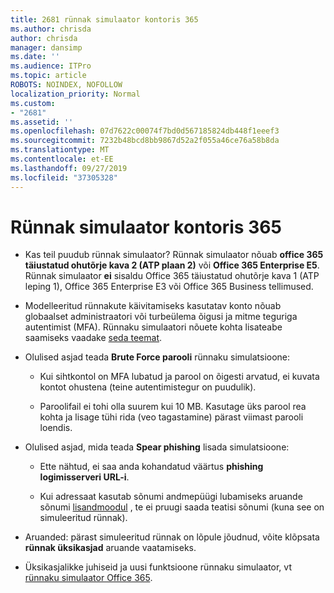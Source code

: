 ```yaml
---
title: 2681 rünnak simulaator kontoris 365
ms.author: chrisda
author: chrisda
manager: dansimp
ms.date: ''
ms.audience: ITPro
ms.topic: article
ROBOTS: NOINDEX, NOFOLLOW
localization_priority: Normal
ms.custom:
- "2681"
ms.assetid: ''
ms.openlocfilehash: 07d7622c00074f7bd0d567185824db448f1eeef3
ms.sourcegitcommit: 7232b48bcd8bb9867d52a2f055a46ce76a58b8da
ms.translationtype: MT
ms.contentlocale: et-EE
ms.lasthandoff: 09/27/2019
ms.locfileid: "37305328"
---
```

# <a name="attack-simulator-in-office-365"></a>Rünnak simulaator kontoris 365

- Kas teil puudub rünnak simulaator? Rünnak simulaator nõuab **office 365 täiustatud ohutõrje kava 2 (ATP plaan 2)** või **Office 365 Enterprise E5**. Rünnak simulaator **ei** sisaldu Office 365 täiustatud ohutõrje kava 1 (ATP leping 1), Office 365 Enterprise E3 või Office 365 Business tellimused.

- Modelleeritud rünnakute käivitamiseks kasutatav konto nõuab globaalset administraatori või turbeülema õigusi ja mitme teguriga autentimist (MFA). Rünnaku simulaatori nõuete kohta lisateabe saamiseks vaadake [seda teemat](https://docs.microsoft.com/office365/securitycompliance/attack-simulator#before-you-begin).

- Olulised asjad teada **Brute Force parooli** rünnaku simulatsioone:

  - Kui sihtkontol on MFA lubatud ja parool on õigesti arvatud, ei kuvata kontot ohustena (teine autentimistegur on puudulik).

  - Paroolifail ei tohi olla suurem kui 10 MB. Kasutage üks parool rea kohta ja lisage tühi rida (veo tagastamine) pärast viimast parooli loendis.

- Olulised asjad, mida teada **Spear phishing** lisada simulatsioone:

  - Ette nähtud, ei saa anda kohandatud väärtus **phishing logimisserveri URL-i**.

  - Kui adressaat kasutab sõnumi andmepüügi lubamiseks aruande sõnumi [lisandmoodul](https://docs.microsoft.com/microsoft-365/security/office-365-security/enable-the-report-message-add-in) , te ei pruugi saada teatisi sõnumi (kuna see on simuleeritud rünnak).

- Aruanded: pärast simuleeritud rünnak on lõpule jõudnud, võite klõpsata **rünnak üksikasjad** aruande vaatamiseks.

- Üksikasjalikke juhiseid ja uusi funktsioone rünnaku simulaator, vt [rünnaku simulaator Office 365](https://docs.microsoft.com/microsoft-365/security/office-365-security/attack-simulator).
